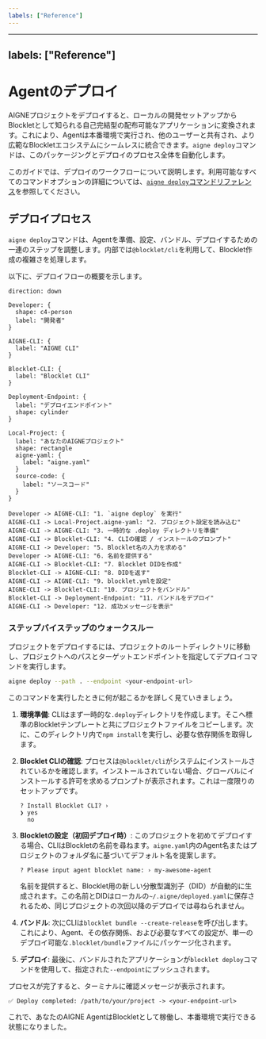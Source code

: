 ```yaml
---
labels: ["Reference"]
---
```


---
labels: ["Reference"]
---

# Agentのデプロイ

AIGNEプロジェクトをデプロイすると、ローカルの開発セットアップからBlockletとして知られる自己完結型の配布可能なアプリケーションに変換されます。これにより、Agentは本番環境で実行され、他のユーザーと共有され、より広範なBlockletエコシステムにシームレスに統合できます。`aigne deploy`コマンドは、このパッケージングとデプロイのプロセス全体を自動化します。

このガイドでは、デプロイのワークフローについて説明します。利用可能なすべてのコマンドオプションの詳細については、[`aigne deploy`コマンドリファレンス](./command-reference-deploy.md)を参照してください。

## デプロイプロセス

`aigne deploy`コマンドは、Agentを準備、設定、バンドル、デプロイするための一連のステップを調整します。内部では`@blocklet/cli`を利用して、Blocklet作成の複雑さを処理します。

以下に、デプロイフローの概要を示します。

```d2
direction: down

Developer: {
  shape: c4-person
  label: "開発者"
}

AIGNE-CLI: {
  label: "AIGNE CLI"
}

Blocklet-CLI: {
  label: "Blocklet CLI"
}

Deployment-Endpoint: {
  label: "デプロイエンドポイント"
  shape: cylinder
}

Local-Project: {
  label: "あなたのAIGNEプロジェクト"
  shape: rectangle
  aigne-yaml: {
    label: "aigne.yaml"
  }
  source-code: {
    label: "ソースコード"
  }
}

Developer -> AIGNE-CLI: "1. `aigne deploy` を実行"
AIGNE-CLI -> Local-Project.aigne-yaml: "2. プロジェクト設定を読み込む"
AIGNE-CLI -> AIGNE-CLI: "3. 一時的な .deploy ディレクトリを準備"
AIGNE-CLI -> Blocklet-CLI: "4. CLIの確認 / インストールのプロンプト"
AIGNE-CLI -> Developer: "5. Blocklet名の入力を求める"
Developer -> AIGNE-CLI: "6. 名前を提供する"
AIGNE-CLI -> Blocklet-CLI: "7. Blocklet DIDを作成"
Blocklet-CLI -> AIGNE-CLI: "8. DIDを返す"
AIGNE-CLI -> AIGNE-CLI: "9. blocklet.ymlを設定"
AIGNE-CLI -> Blocklet-CLI: "10. プロジェクトをバンドル"
Blocklet-CLI -> Deployment-Endpoint: "11. バンドルをデプロイ"
AIGNE-CLI -> Developer: "12. 成功メッセージを表示"

```

### ステップバイステップのウォークスルー

プロジェクトをデプロイするには、プロジェクトのルートディレクトリに移動し、プロジェクトへのパスとターゲットエンドポイントを指定してデプロイコマンドを実行します。

```bash Command icon=lucide:terminal
aigne deploy --path . --endpoint <your-endpoint-url>
```

このコマンドを実行したときに何が起こるかを詳しく見ていきましょう。

1.  **環境準備**: CLIはまず一時的な`.deploy`ディレクトリを作成します。そこへ標準のBlockletテンプレートと共にプロジェクトファイルをコピーします。次に、このディレクトリ内で`npm install`を実行し、必要な依存関係を取得します。

2.  **Blocklet CLIの確認**: プロセスは`@blocklet/cli`がシステムにインストールされているかを確認します。インストールされていない場合、グローバルにインストールする許可を求めるプロンプトが表示されます。これは一度限りのセットアップです。

    ```
    ? Install Blocklet CLI? ›
    ❯ yes
      no
    ```

3.  **Blockletの設定（初回デプロイ時）**: このプロジェクトを初めてデプロイする場合、CLIはBlockletの名前を尋ねます。`aigne.yaml`内のAgent名またはプロジェクトのフォルダ名に基づいてデフォルト名を提案します。

    ```
    ? Please input agent blocklet name: › my-awesome-agent
    ```

    名前を提供すると、Blocklet用の新しい分散型識別子（DID）が自動的に生成されます。この名前とDIDはローカルの`~/.aigne/deployed.yaml`に保存されるため、同じプロジェクトの次回以降のデプロイでは尋ねられません。

4.  **バンドル**: 次にCLIは`blocklet bundle --create-release`を呼び出します。これにより、Agent、その依存関係、および必要なすべての設定が、単一のデプロイ可能な`.blocklet/bundle`ファイルにパッケージ化されます。

5.  **デプロイ**: 最後に、バンドルされたアプリケーションが`blocklet deploy`コマンドを使用して、指定された`--endpoint`にプッシュされます。

プロセスが完了すると、ターミナルに確認メッセージが表示されます。

```
✅ Deploy completed: /path/to/your/project -> <your-endpoint-url>
```

これで、あなたのAIGNE AgentはBlockletとして稼働し、本番環境で実行できる状態になりました。
